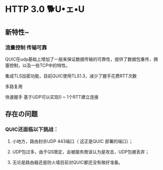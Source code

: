 # HTTP 3.0 🐕U•ェ•U

## 新特性~

### 流量控制 传输可靠

  QUIC在udp基础上增加了一层来保证数据传输的可靠性，提供了数据包重传，拥塞控制，以及一些TCP中的特性。

  集成TLS加密功能，目前QUIC使用TLS1.3，减少了握手花费RTT次数

  多路复用

  快速握手 基于UDP可以实现0 ~ 1个RTT建立连接

## 存在の问题
### QUIC还面临以下挑战：

1. 小地方，路由封杀UDP 443端口（ 这正是QUIC 部署的端口）；

2. UDP包过多，由于QS限定，会被服务商误认为是攻击，UDP包被丢弃；

3. 无论是路由器还是防火墙目前对QUIC都还没有做好准备。